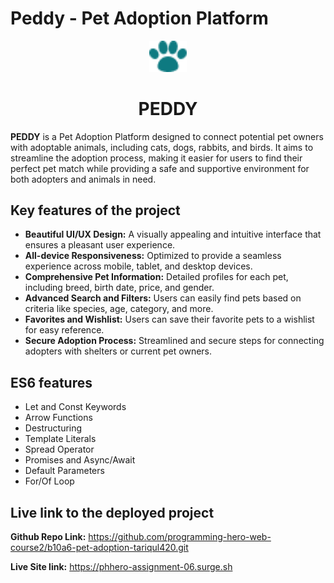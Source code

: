 # Peddy - Pet Adoption Platform

<div align="center">
  <img src="./images/logo.webp" width="60px" alt="PEDDY logo"/> 
  <h1>PEDDY</h1>
</div>

**PEDDY**
is a Pet Adoption Platform designed to connect potential pet owners with adoptable animals, including cats, dogs, rabbits, and birds. It aims to streamline the adoption process, making it easier for users to find their perfect pet match while providing a safe and supportive environment for both adopters and animals in need.

## Key features of the project

- **Beautiful UI/UX Design:** A visually appealing and intuitive interface that ensures a pleasant user experience.
- **All-device Responsiveness:** Optimized to provide a seamless experience across mobile, tablet, and desktop devices.
- **Comprehensive Pet Information:** Detailed profiles for each pet, including breed, birth date, price, and gender.
- **Advanced Search and Filters:** Users can easily find pets based on criteria like species, age, category, and more.
- **Favorites and Wishlist:** Users can save their favorite pets to a wishlist for easy reference.
- **Secure Adoption Process:** Streamlined and secure steps for connecting adopters with shelters or current pet owners.

## ES6 features

- Let and Const Keywords
- Arrow Functions
- Destructuring
- Template Literals
- Spread Operator
- Promises and Async/Await
- Default Parameters
- For/Of Loop

## Live link to the deployed project

**Github Repo Link:** https://github.com/programming-hero-web-course2/b10a6-pet-adoption-tariqul420.git

**Live Site link:** https://phhero-assignment-06.surge.sh
